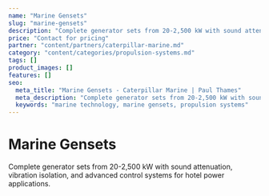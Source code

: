 ```yaml
---
name: "Marine Gensets"
slug: "marine-gensets"
description: "Complete generator sets from 20-2,500 kW with sound attenuation, vibration isolation, and advanced control systems for hotel power applications."
price: "Contact for pricing"
partner: "content/partners/caterpillar-marine.md"
category: "content/categories/propulsion-systems.md"
tags: []
product_images: []
features: []
seo:
  meta_title: "Marine Gensets - Caterpillar Marine | Paul Thames"
  meta_description: "Complete generator sets from 20-2,500 kW with sound attenuation, vibration isolation, and advanced control systems for hotel power applications."
  keywords: "marine technology, marine gensets, propulsion systems"
---
```


# Marine Gensets

Complete generator sets from 20-2,500 kW with sound attenuation, vibration isolation, and advanced control systems for hotel power applications.




